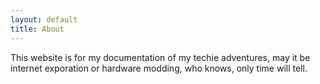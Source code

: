 ```yaml
---
layout: default
title: About
---
```


This website is for my documentation of my techie adventures, may it be internet exporation or hardware modding, who knows, only time will tell.